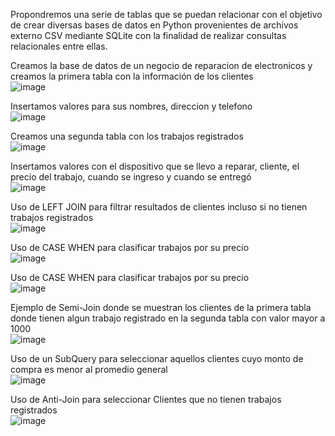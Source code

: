 Propondremos una serie de tablas que se puedan relacionar con el objetivo de crear diversas bases de datos en Python provenientes de archivos externo CSV mediante SQLite con la finalidad de realizar consultas relacionales entre ellas.

Creamos la base de datos de un negocio de reparacion de electronicos y creamos la primera tabla con la información de los clientes
<br>![image](https://github.com/user-attachments/assets/f73638dc-bf21-4482-91b4-cfd6cc3183b8)

Insertamos valores para sus nombres, direccion y telefono
<br>![image](https://github.com/user-attachments/assets/5cc8c1e5-c0f7-4595-a780-0bb75afb1d17)

Creamos una segunda tabla con los trabajos registrados
<br>![image](https://github.com/user-attachments/assets/560d2837-635f-4f14-9536-4dfd21b5dbdf)

Insertamos valores con el dispositivo que se llevo a reparar, cliente, el precio del trabajo, cuando se ingreso y cuando se entregó
<br>![image](https://github.com/user-attachments/assets/781597b9-fbed-4542-b22f-4fd53cf5f328)

Uso de LEFT JOIN para filtrar resultados de clientes incluso si no tienen trabajos registrados
<br>![image](https://github.com/user-attachments/assets/18ba40f8-8c6d-4048-ba1d-ef01916d4bae)

Uso de CASE WHEN para clasificar trabajos por su precio
<br>![image](https://github.com/user-attachments/assets/53ed6a28-8f64-48dd-8626-67585b820410)

Uso de CASE WHEN para clasificar trabajos por su precio
<br>![image](https://github.com/user-attachments/assets/9245755b-85ad-4d89-8c4d-4c448b6dd7b8)

Ejemplo de Semi-Join donde se muestran los clientes de la primera tabla donde tienen algun trabajo registrado en la segunda tabla con valor mayor a 1000
<br>![image](https://github.com/user-attachments/assets/8264b291-f529-443e-bf85-b087a95bce7c)

Uso de un SubQuery para seleccionar aquellos clientes cuyo monto de compra es menor al promedio general
<br>![image](https://github.com/user-attachments/assets/2195dd5c-637e-4087-a80c-efb59add4e83)

Uso de Anti-Join para seleccionar Clientes que no tienen trabajos registrados
<br>![image](https://github.com/user-attachments/assets/63abd687-fefb-46c1-9734-f26d8d76f9ca)
